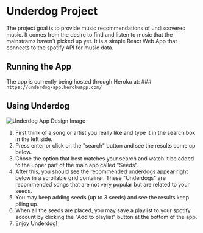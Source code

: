 # Underdog Project

The project goal is to provide music recommendations of undiscovered music. It comes from the desire to find and listen to music that the mainstrams haven't picked up yet. It is a simple React Web App that connects to the spotify API for music data. 

## Running the App

The app is currently being hosted through Heroku at: ### `https://underdog-app.herokuapp.com/`

## Using Underdog

![Underdog App Design Image](./underdog/Screen.png)

1. First think of a song or artist you really like and type it in the search box in the left side.
2. Press enter or click on the "search" button and see the results come up below.
3. Chose the option that best matches your search and watch it be added to the upper part of the main app called "Seeds".
4. After this, you should see the recommended underdogs appear right below in a scrollable grid container. These "Underdogs" are recommended songs that are not very popular but are related to your seeds.
5. You may keep adding seeds (up to 3 seeds) and see the results keep piling up.
6. When all the seeds are placed, you may save a playlist to your spotify account by clicking the "Add to playlist" button at the bottom of the app.
7. Enjoy Underdog!

